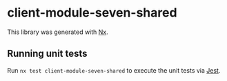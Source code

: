 # client-module-seven-shared

This library was generated with [Nx](https://nx.dev).

## Running unit tests

Run `nx test client-module-seven-shared` to execute the unit tests via [Jest](https://jestjs.io).
